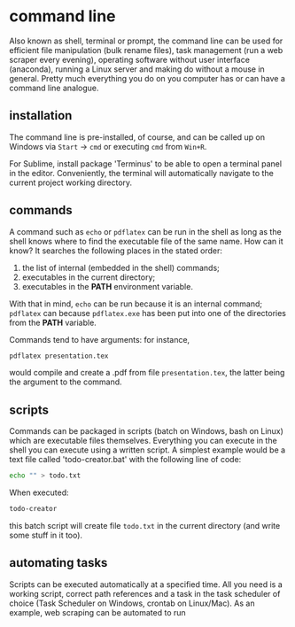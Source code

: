 # command line

Also known as shell, terminal or prompt, the command line can be used for efficient file manipulation (bulk rename files), task management (run a web scraper every evening), operating software without user interface (anaconda), running a Linux server and making do without a mouse in general. Pretty much everything you do on you computer has or can have a command line analogue.


## installation
The command line is pre-installed, of course, and can be called up on Windows via `Start` -> `cmd` or executing `cmd` from `Win+R`. 

For Sublime, install package 'Terminus' to be able to open a terminal panel in the editor. Conveniently, the terminal will automatically navigate to the current project working directory.


## commands
A command such as `echo` or `pdflatex` can be run in the shell as long as the shell knows where to find the executable file of the same name. How can it know? It searches the following places in the stated order:

1. the list of internal (embedded in the shell) commands;
2. executables in the current directory;
3. executables in the **PATH** environment variable.

With that in mind, `echo` can be run because it is an internal command; `pdflatex` can because `pdflatex.exe` has been put into one of the directories from the **PATH** variable.

Commands tend to have arguments: for instance,
```bash
pdflatex presentation.tex
```
would compile and create a .pdf from file `presentation.tex`, the latter being the argument to the command.


## scripts
Commands can be packaged in scripts (batch on Windows, bash on Linux) which are executable files themselves. Everything you can execute in the shell you can execute using a written script. A simplest example would be a text file called 'todo-creator.bat' with the following line of code:
```bash
echo "" > todo.txt
```
When executed:
```bash
todo-creator
```
this batch script will create file `todo.txt` in the current directory (and write some stuff in it too).


## automating tasks
Scripts can be executed automatically at a specified time. All you need is a working script, correct path references and a task in the task scheduler of choice (Task Scheduler on Windows, crontab on Linux/Mac). As an example, web scraping can be automated to run 
